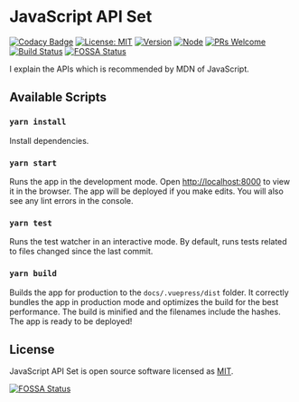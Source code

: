 # JavaScript API Set

[![Codacy Badge](https://api.codacy.com/project/badge/Grade/656ce5e5b0894f968bc2f98499f239a3)](https://app.codacy.com/app/YanceyOfficial/JavaScript-API-Set?utm_source=github.com&utm_medium=referral&utm_content=YanceyOfficial/JavaScript-API-Set&utm_campaign=Badge_Grade_Dashboard)
[![License: MIT](https://img.shields.io/badge/License-MIT-green.svg)](https://opensource.org/licenses/MIT)
[![Version](https://img.shields.io/badge/version-0.0.1-blue.svg)](https://github.com/YanceyOfficial/JavaScript-API-Set)
[![Node](https://img.shields.io/badge/node-%3E%3D8.0.0-green.svg)](https://github.com/YanceyOfficial/JavaScript-API-Set)
[![PRs Welcome](https://img.shields.io/badge/PRs-welcome-green.svg)](https://github.com/YanceyOfficial/JavaScript-API-Set/pulls)
[![Build Status](https://travis-ci.org/YanceyOfficial/javascript-apis.svg?branch=master)](https://travis-ci.org/YanceyOfficial/javascript-apis)
[![FOSSA Status](https://app.fossa.io/api/projects/git%2Bgithub.com%2FYanceyOfficial%2Fjavascript-apis.svg?type=shield)](https://app.fossa.io/projects/git%2Bgithub.com%2FYanceyOfficial%2Fjavascript-apis?ref=badge_shield)

I explain the APIs which is recommended by MDN of JavaScript.

## Available Scripts

### `yarn install`

Install dependencies.

### `yarn start`

Runs the app in the development mode. Open [http://localhost:8000](http://localhost:8000) to view it in the browser. The app will be deployed if you make edits. You will also see any lint errors in the console.

### `yarn test`

Runs the test watcher in an interactive mode. By default, runs tests related to files changed since the last commit.

### `yarn build`

Builds the app for production to the `docs/.vuepress/dist` folder. It correctly bundles the app in production mode and optimizes the build for the best performance. The build is minified and the filenames include the hashes. The app is ready to be deployed!

## License

JavaScript API Set is open source software licensed as [MIT](https://opensource.org/licenses/MIT).


[![FOSSA Status](https://app.fossa.io/api/projects/git%2Bgithub.com%2FYanceyOfficial%2Fjavascript-apis.svg?type=large)](https://app.fossa.io/projects/git%2Bgithub.com%2FYanceyOfficial%2Fjavascript-apis?ref=badge_large)
